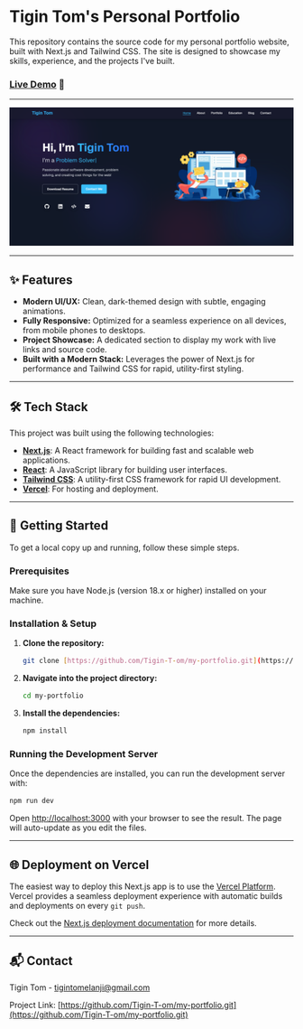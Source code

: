 # Tigin Tom's Personal Portfolio

This repository contains the source code for my personal portfolio website, built with Next.js and Tailwind CSS. The site is designed to showcase my skills, experience, and the projects I've built.

### [Live Demo](https://my-portfolio-liard-five-14.vercel.app/) 🚀

***

![Portfolio Screenshot](./public/image.png)


***

## ✨ Features

* **Modern UI/UX:** Clean, dark-themed design with subtle, engaging animations.
* **Fully Responsive:** Optimized for a seamless experience on all devices, from mobile phones to desktops.
* **Project Showcase:** A dedicated section to display my work with live links and source code.
* **Built with a Modern Stack:** Leverages the power of Next.js for performance and Tailwind CSS for rapid, utility-first styling.

***

## 🛠️ Tech Stack

This project was built using the following technologies:

* **[Next.js](https://nextjs.org/)**: A React framework for building fast and scalable web applications.
* **[React](https://reactjs.org/)**: A JavaScript library for building user interfaces.
* **[Tailwind CSS](https://tailwindcss.com/)**: A utility-first CSS framework for rapid UI development.
* **[Vercel](https://vercel.com/)**: For hosting and deployment.

***

## 🚀 Getting Started

To get a local copy up and running, follow these simple steps.

### Prerequisites

Make sure you have Node.js (version 18.x or higher) installed on your machine.

### Installation & Setup

1.  **Clone the repository:**
    ```bash
    git clone [https://github.com/Tigin-T-om/my-portfolio.git](https://github.com/Tigin-T-om/my-portfolio.git)
    ```
2.  **Navigate into the project directory:**
    ```bash
    cd my-portfolio
    ```
3.  **Install the dependencies:**
    ```bash
    npm install
    ```

### Running the Development Server

Once the dependencies are installed, you can run the development server with:

```bash
npm run dev
```

Open [http://localhost:3000](http://localhost:3000) with your browser to see the result. The page will auto-update as you edit the files.

***

## 🌐 Deployment on Vercel

The easiest way to deploy this Next.js app is to use the [Vercel Platform](https://vercel.com/new). Vercel provides a seamless deployment experience with automatic builds and deployments on every `git push`.

Check out the [Next.js deployment documentation](https://nextjs.org/docs/app/building-your-application/deploying) for more details.

***

## 📬 Contact

Tigin Tom - [tigintomelanji@gmail.com](mailto:tigintomelanji@gmail.com)

Project Link: [https://github.com/Tigin-T-om/my-portfolio.git](https://github.com/Tigin-T-om/my-portfolio.git)